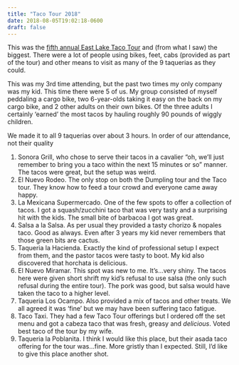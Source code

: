 ```yaml
---
title: "Taco Tour 2018"
date: 2018-08-05T19:02:18-0600
draft: false
---
```


This was the [fifth annual East Lake Taco Tour](http://www.tacotouronlakestreet.com) and (from what I saw) the biggest. There were a lot of people using bikes, feet, cabs (provided as part of the tour) and other means to visit as many of the 9 taquerias as they could.

This was my 3rd time attending, but the past two times my only company was my kid. This time there were 5 of us. My group consisted of myself peddaling a cargo bike, two 6-year-olds taking it easy on the back on my cargo bike, and 2 other adults on their own bikes. Of the three adults I certainly ‘earned’ the most tacos by hauling roughly 90 pounds of wiggly children.

We made it to all 9 taquerias over about 3 hours. In order of our attendance, not their quality

1.  Sonora Grill, who chose to serve their tacos in a cavalier “oh, we’ll just remember to bring you a taco within the next 15 minutes or so” manner. The tacos were great, but the setup was weird.
2.  El Nuevo Rodeo. The only stop on both the Dumpling tour and the Taco tour. They know how to feed a tour crowd and everyone came away happy.
3.  La Mexicana Supermercado. One of the few spots to offer a collection of tacos. I got a squash/zucchini taco that was very tasty and a surprising hit with the kids. The small bite of barbacoa I got was great.
4.  Salsa a la Salsa. As per usual they provided a tasty chorizo & nopales taco. Good as always. Even after 3 years my kid never remembers that those green bits are cactus.
5.  Taqueria la Hacienda. Exactly the kind of professional setup I expect from them, and the pastor tacos were tasty to boot. My kid also discovered that horchata is delicious.
6.  El Nuevo Miramar. This spot was new to me. It’s…very shiny. The tacos here were given short shrift my kid’s refusal to use salsa (the only such refusal during the entire tour). The pork was good, but salsa would have taken the taco to a higher level.
7.  Taqueria Los Ocampo. Also provided a mix of tacos and other treats. We all agreed it was ‘fine’ but we may have been suffering taco fatigue.
8.  Taco Taxi. They had a few Taco Tour offerings but I ordered off the set menu and got a cabeza taco that was fresh, greasy and _delicious_. Voted best taco of the tour by my wife.
9.  Taqueria la Poblanita. I think I would like this place, but their asada taco offering for the tour was…fine. More gristly than I expected. Still, I’d like to give this place another shot.

